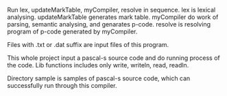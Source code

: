 Run lex, updateMarkTable, myCompiler, resolve in sequence.
lex is lexical analysing.
updateMarkTable generates mark table.
myCompiler do work of parsing, semantic analysing, and genarates p-code.
resolve is resolving program of p-code generated by myCompiler.

Files with .txt or .dat suffix are input files of this program.

This whole project input a pascal-s source code and do running process of 
the code. Lib functions includes only write, writeln, read, readln. 

Directory sample is samples of pascal-s source code, which can successfully run
through this compiler.
